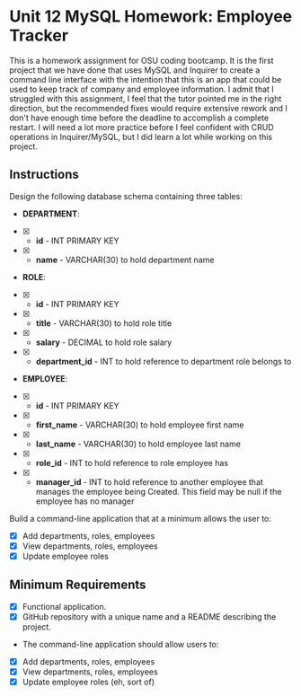 # Unit 12 MySQL Homework: Employee Tracker

This is a homework assignment for OSU coding bootcamp. It is the first project that we have done that uses MySQL and Inquirer to create a command line interface with the intention that this is an app that could be used to keep track of company and employee information. I admit that I struggled with this assignment, I feel that the tutor pointed me in the right direction, but the recommended fixes would require extensive rework and I don't have enough time before the deadline to accomplish a complete restart. I will need a lot more practice before I feel confident with CRUD operations in Inquirer/MySQL, but I did learn a lot while working on this project.

## Instructions

Design the following database schema containing three tables:

* **DEPARTMENT**:

- [x]  * **id** - INT PRIMARY KEY
- [x]  * **name** - VARCHAR(30) to hold department name

* **ROLE**:

- [x]  * **id** - INT PRIMARY KEY
- [x]  * **title** -  VARCHAR(30) to hold role title
- [x]  * **salary** -  DECIMAL to hold role salary
- [x]  * **department_id** -  INT to hold reference to department role belongs to

* **EMPLOYEE**:

- [x]  * **id** - INT PRIMARY KEY
- [x]  * **first_name** - VARCHAR(30) to hold employee first name
- [x]  * **last_name** - VARCHAR(30) to hold employee last name
- [x]  * **role_id** - INT to hold reference to role employee has
- [x]  * **manager_id** - INT to hold reference to another employee that manages the employee being Created. This field may be null if the employee has no manager
  
Build a command-line application that at a minimum allows the user to:

- [x] Add departments, roles, employees
- [x] View departments, roles, employees
- [x] Update employee roles

## Minimum Requirements

- [x] Functional application.
- [x] GitHub repository with a unique name and a README describing the project.

* The command-line application should allow users to:

- [x] Add departments, roles, employees
- [x] View departments, roles, employees
- [x] Update employee roles (eh, sort of)
